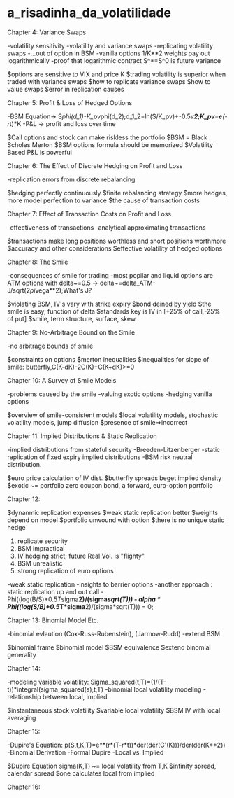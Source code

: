 # a_risadinha_da_volatilidade

Chapter 4: Variance Swaps

-volatility sensitivity
-volatility and variance swaps
-replicating volatility swaps
-...out of option in BSM
-vanilla options 1/K**2 weights pay out logarithmically
-proof that logarithmic contract S^*=S^0 is future variance

$options are sensitive to VIX and price K
$trading volatility is superior when traded with variance swaps
$how to replicate variance swaps
$how to value swaps
$error in replication causes

Chapter 5: Profit & Loss of Hedged Options

-BSM Equation-> S*phi(d_1)-K_pv*phi(d_2);d_1_2=ln(S/K_pv)+-0.5*v**2;K_pv=e**(-r*t)*K
-P&L -> profit and loss over time

$Call options and stock can make riskless the portfolio
$BSM = Black Scholes Merton
$BSM options formula should be memorized
$Volatility Based P&L is powerful

Chapter 6: The Effect of Discrete Hedging on Profit and Loss

-replication errors from discrete rebalancing

$hedging perfectly continuously
$finite rebalancing strategy
$more hedges, more model perfection to variance
$the cause of transaction costs


Chapter 7: Effect of Transaction Costs on Profit and Loss

-effectiveness of transactions
-analytical approximating transactions

$transactions make long positions worthless and short positions worthmore
$accuracy and other considerations
$effective volatility of hedged options

Chapter 8: The Smile

-consequences of smile for trading
-most popilar and liquid options are ATM options with delta~=0.5 -> delta~=delta_ATM-J/sqrt(2*pi*vega**2);What's J?

$violating BSM, IV's vary with strike expiry
$bond deined by yield
$the smile is easy, function of delta
$standards key is IV  in [+25% of call,-25% of put]
$smile, term structure, surface, skew

Chapter 9: No-Arbitrage Bound on the Smile

-no arbitrage bounds of smile

$constraints on options
$merton inequalities
$inequalities for slope of smile: butterfly,C(K-dK)-2C(K)+C(K+dK)>=0


Chapter 10: A Survey of Smile Models

-problems  caused by the smile
-valuing exotic options
-hedging vanilla options

$overview of smile-consistent models
$local volatility models, stochastic volatility models, jump diffusion
$presence of smile=>incorrect

Chapter 11: Implied Distributions & Static Replication

-implied distributions from stateful security
-Breeden-Litzenberger
-static replication of fixed expiry implied distributions
-BSM risk neutral distribution.



$euro price calculation of IV dist.
$butterfly spreads beget implied density
$exotic ~= portfolio zero coupon bond, a forward, euro-option portfolio



Chapter 12:

$dynanmic replication expenses
$weak static replication better
$weights depend on model
$portfolio unwound with option
$there is no unique static hedge

1. replicate security
2. BSM impractical
3. IV hedging strict; future Real Vol. is "flighty"
4. BSM unrealistic
5. strong replication of euro options

-weak static replication
-insights to barrier options
-another approach  : static replication up and out call
-Phi((log(B/S)+0.5*T*sigma**2)/(sigma*sqrt(T))) - alpha * Phi((log(S/B)+0.5*T*sigma**2)/(sigma*sqrt(T))) = 0;


Chapter 13: Binomial Model Etc.

-binomial evlaution  (Cox-Russ-Rubenstein), (Jarmow-Rudd)
-extend BSM

$binomial frame
$binomial model
$BSM  equivalence
$extend binomial generality


Chapter 14:

-modeling variable volatility: Sigma_squared(t,T)=(1/(T-t))*integral(sigma_squared(s),t,T)
-binomial local volatility modeling
-relationship between local, implied

$instantaneous stock volatility
$variable local volatility
$BSM IV with local averaging

Chapter 15:

-Dupire's Equation: p(S,t,K,T)=e**(r*(T-r*t))*der(der(C'(K)))/der(der(K**2))
-Binomial Derivation
-Formal Dupire
-Local vs. Implied

$Dupire Equation sigma(K,T) ~= local volatility from T,K
$infinity spread, calendar spread
$one calculates local from implied

Chapter 16:


